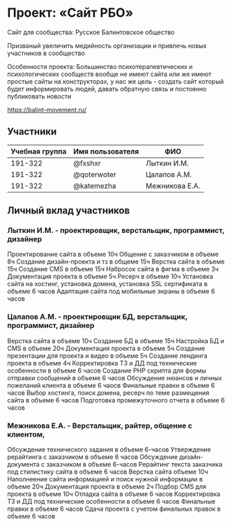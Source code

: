 # Проект: «Сайт РБО»

Сайт для сообщества: Русское Балинтовское общество

Призваный увеличить медийность организации и привлечь новых участников в сообщество

Особенности проекта: Большинство психотерапевтических и психологических сообществ вообще не имеют сайта или же имеют простые сайты на конструкторах, у нас же цель - создать сайт который будет информировать людей, давать обратную связь и постоянно публиковать новости

https://balint-movement.ru/


## Участники

| Учебная группа | Имя пользователя | ФИО                      |
|----------------|------------------|--------------------------|
| 191-322        | @fxshxr          | Лыткин И.М.              |
| 191-322        | @qoterwoter      | Цалапов А.М.             |
| 191-322        | @katemezha       | Межникова Е.А.           |

## Личный вклад участников

### Лыткин И.М. - проектировщик, верстальщик, программист, дизайнер

Проектирование сайта в объеме 10ч
Общение с заказчиком в объеме 8ч
Создание дизайн-проекта и тз в общеме 15ч
Верстка сайта в объеме 15ч
Создание CMS в объеме 15ч
Набросок сайта в фигма в объеме 3ч
Документация проекта в объеме 5ч
Ресерч в объеме 10ч
Установка сайта на хостинг, установка домена, установка SSL сертификата в объеме 6 часов
Адаптация сайта под мобильные экраны в объеме 6 часов


### Цалапов А.М. - проектировщик БД, верстальщик, программист, дизайнер

Верстка сайта в объеме 10ч 
Создание БД в объеме 15ч
Настройка БД и CMS в объеме 20ч 
Документация проекта в объеме 5ч
Создание презентации для проекта и видео в объеме 5ч
Создание лендинга проекта в объеме 4ч
Корректировка ТЗ и ДД под технические особенности в объеме 6 часов
Создание PHP скрипта для формы отправки сообщений в объеме 6 часов
Обсуждение нюансов и личных пожеланий клиента в объеме 6 чаосв
Финальные правки в объеме 6 часов
Выбор хостинга, поиск домена, ресерч по теме размещения сайта в объеме 6 часов
Подготовка промежуточного отчета в объеме 6 часов

### Межникова Е.А. - Верстальщик, райтер, общение с клиентом,
Обсуждение технического задания в объеме 6-часов
Утверждение рерайтинга с заказчиком в объеме 6 часов
Обсуждение дизайн-документа с заказчиком в объеме 6-часов
Рерайтинг текста заказчика под стилистику сайта в объеме 6 часов
Верстка сайта объеме 10ч
Наполнеение сайта информацией и поиск нужной информации в объеме 20ч
Документация проекта в объеме 2ч
Подбор CMS для проекта в объеме 10ч
Отладка сайта в объеме 6 часов
Корректировка ТЗ и ДД под технические особенности в объеме 6 часов
Финальные правки в объеме 6 часов
Сдача проекта с учетом финальных правок в объеме 6 часов